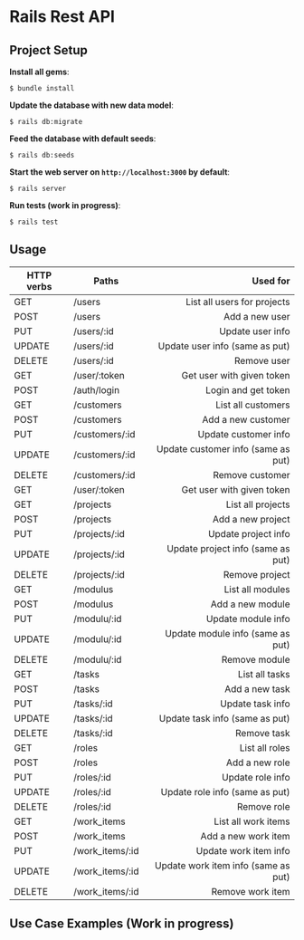 # Rails Rest API

## Project Setup

**Install all gems**:

```console
$ bundle install
```

**Update the database with new data model**:

```console
$ rails db:migrate
```

**Feed the database with default seeds**:

```console
$ rails db:seeds
```

**Start the web server on `http://localhost:3000` by default**:

```console
$ rails server
```

**Run tests (work in progress)**:

```console
$ rails test
```

## Usage

| HTTP verbs | Paths  | Used for |
| ---------- | ------ | --------:|
| GET | /users    | List all users for projects|
| POST | /users | Add a new user |
| PUT | /users/:id | Update user info |
| UPDATE | /users/:id | Update user info (same as put) |
| DELETE | /users/:id | Remove user |
| GET | /user/:token | Get user with given token |
| POST | /auth/login | Login and get token |
| GET | /customers    | List all customers|
| POST | /customers | Add a new customer |
| PUT | /customers/:id | Update customer info |
| UPDATE | /customers/:id | Update customer info (same as put) |
| DELETE | /customers/:id | Remove customer |
| GET | /user/:token | Get user with given token |
| GET | /projects    | List all projects|
| POST | /projects | Add a new project |
| PUT | /projects/:id | Update project info |
| UPDATE | /projects/:id | Update project info (same as put) |
| DELETE | /projects/:id | Remove project |
| GET | /modulus    | List all modules|
| POST | /modulus | Add a new module |
| PUT | /modulu/:id | Update module info |
| UPDATE | /modulu/:id | Update module info (same as put) |
| DELETE | /modulu/:id | Remove module |
| GET | /tasks    | List all tasks|
| POST | /tasks | Add a new task |
| PUT | /tasks/:id | Update task info |
| UPDATE | /tasks/:id | Update task info (same as put) |
| DELETE | /tasks/:id | Remove task |
| GET | /roles    | List all roles|
| POST | /roles | Add a new role |
| PUT | /roles/:id | Update role info |
| UPDATE | /roles/:id | Update role info (same as put) |
| DELETE | /roles/:id | Remove role |
| GET | /work_items    | List all work items|
| POST | /work_items | Add a new work item |
| PUT | /work_items/:id | Update work item info |
| UPDATE | /work_items/:id | Update work item info (same as put) |
| DELETE | /work_items/:id | Remove work item |
## Use Case Examples (Work in progress)